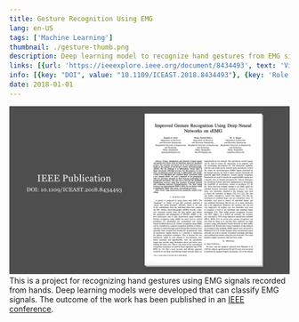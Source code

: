 ```yaml
---
title: Gesture Recognition Using EMG
lang: en-US
tags: ['Machine Learning']
thumbnail: ./gesture-thumb.png
description: Deep learning model to recognize hand gestures from EMG signals.
links: [{url: 'https://ieeexplore.ieee.org/document/8434493', text: 'View IEEE publication', icon: 'carbon:book'}]
info: [{key: "DOI", value: "10.1109/ICEAST.2018.8434493"}, {key: 'Role', value: 'Lead researcher'}, {key: 'Affiliation', value: 'Bangladesh University of Engineering and Technology (BUET)'}, {key: 'Skills involved', value: ['Signal processing', 'Machine learning']}, {key: 'Tech used', value: ['Python', 'MATLAB', 'Tensorflow']}]
date: 2018-01-01
---
```

![An image](/gesture.png)
<br/>
This is a project for recognizing hand gestures using EMG signals recorded from hands. Deep learning models were developed that can classify EMG signals. The outcome of the work has been published in an [IEEE conference](https://ieeexplore.ieee.org/document/8434493).